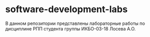 # software-development-labs
В данном репозитории представлены лабораторные работы по дисциплине РПП студента группы ИКБО-03-18 Лосева А.О.
